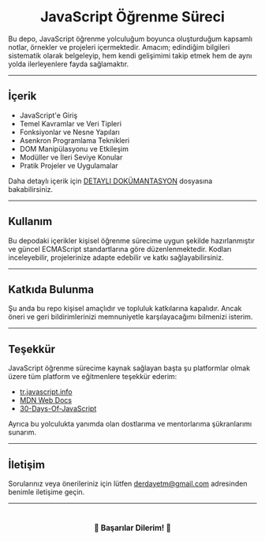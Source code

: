 <h1 align="center">JavaScript Öğrenme Süreci</h1>

<p style="max-width: 650px; margin: auto;">
Bu depo, JavaScript öğrenme yolculuğum boyunca oluşturduğum kapsamlı notlar, örnekler ve projeleri içermektedir. Amacım; edindiğim bilgileri sistematik olarak belgeleyip, hem kendi gelişimimi takip etmek hem de aynı yolda ilerleyenlere fayda sağlamaktır.
</p>

---

## İçerik

- JavaScript'e Giriş  
- Temel Kavramlar ve Veri Tipleri  
- Fonksiyonlar ve Nesne Yapıları  
- Asenkron Programlama Teknikleri  
- DOM Manipülasyonu ve Etkileşim  
- Modüller ve İleri Seviye Konular  
- Pratik Projeler ve Uygulamalar  

Daha detaylı içerik için [DETAYLI DOKÜMANTASYON]() dosyasına bakabilirsiniz.

---

## Kullanım

Bu depodaki içerikler kişisel öğrenme sürecime uygun şekilde hazırlanmıştır ve güncel ECMAScript standartlarına göre düzenlenmektedir. Kodları inceleyebilir, projelerinize adapte edebilir ve katkı sağlayabilirsiniz.

---

## Katkıda Bulunma

Şu anda bu repo kişisel amaçlıdır ve topluluk katkılarına kapalıdır. Ancak öneri ve geri bildirimlerinizi memnuniyetle karşılayacağımı bilmenizi isterim.

---

## Teşekkür

JavaScript öğrenme sürecime kaynak sağlayan başta şu platformlar olmak üzere tüm platform ve eğitmenlere teşekkür ederim:  

- [tr.javascript.info](https://tr.javascript.info)  
- [MDN Web Docs](https://developer.mozilla.org)  
- [30-Days-Of-JavaScript](https://github.com/Asabeneh/30-Days-Of-JavaScript)  

Ayrıca bu yolculukta yanımda olan dostlarıma ve mentorlarıma şükranlarımı sunarım.

---

## İletişim

Sorularınız veya önerileriniz için lütfen <a href="mailto:derdayetm@gmail.com">derdayetm@gmail.com</a> adresinden benimle iletişime geçin.

---

<p align="center" style="font-weight:bold; font-size:1.1em; margin-top: 40px;">
&#127881; Başarılar Dilerim! &#127881;
</p>
